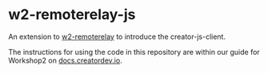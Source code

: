 # w2-remoterelay-js
An extension to [w2-remoterelay](http://github.com/creatordev/w2-remoterelay) to introduce the creator-js-client.

The instructions for using the code in this repository are within our guide for Workshop2 on [docs.creatordev.io](https://docs.creatordev.io/ci40/iotkit/workshop-2-remoterelay/).
